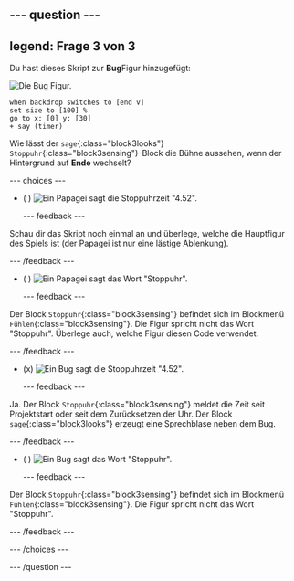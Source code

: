 --- question ---
---
legend: Frage 3 von 3
---

Du hast dieses Skript zur **Bug**Figur hinzugefügt:

![Die Bug Figur.](images/bug-sprite.png)

```blocks3
when backdrop switches to [end v]
set size to [100] % 
go to x: [0] y: [30] 
+ say (timer) 
```

Wie lässt der `sage`{:class="block3looks"} `Stoppuhr`{:class="block3sensing"}-Block die Bühne aussehen, wenn der Hintergrund auf **Ende** wechselt?

--- choices ---

- ( ) ![Ein Papagei sagt die Stoppuhrzeit "4.52".](images/quiz_parrot_number.png)

  --- feedback ---

Schau dir das Skript noch einmal an und überlege, welche die Hauptfigur des Spiels ist (der Papagei ist nur eine lästige Ablenkung).

  --- /feedback ---

- ( ) ![Ein Papagei sagt das Wort "Stoppuhr".](images/quiz_parrot_timer.png)

  --- feedback ---

Der Block `Stoppuhr`{:class="block3sensing"} befindet sich im Blockmenü `Fühlen`{:class="block3sensing"}. Die Figur spricht nicht das Wort "Stoppuhr". Überlege auch, welche Figur diesen Code verwendet.

  --- /feedback ---

- (x) ![Ein Bug sagt die Stoppuhrzeit "4.52".](images/quiz_bug_number.png)

  --- feedback ---

Ja. Der Block `Stoppuhr`{:class="block3sensing"} meldet die Zeit seit Projektstart oder seit dem Zurücksetzen der Uhr. Der Block `sage`{:class="block3looks"} erzeugt eine Sprechblase neben dem Bug.

  --- /feedback ---

- ( ) ![Ein Bug sagt das Wort "Stoppuhr".](images/quiz_bug_timer.png)

  --- feedback ---

Der Block `Stoppuhr`{:class="block3sensing"} befindet sich im Blockmenü `Fühlen`{:class="block3sensing"}. Die Figur spricht nicht das Wort "Stoppuhr".

  --- /feedback ---

--- /choices ---

--- /question ---





